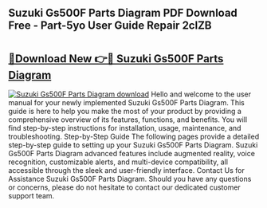 ## Suzuki Gs500F Parts Diagram PDF Download Free - Part-5yo User Guide Repair 2clZB

# <h2><a href="http://dfrjgfh.blite.top/?on=Suzuki+Gs500F+Parts+Diagram">🔗Download New 👉🔴 Suzuki Gs500F Parts Diagram</a></h2>

[![Suzuki Gs500F Parts Diagram download](https://i.imgur.com/lujVjoI.png)](http://dfrjgfh.blite.top/?on=Suzuki+Gs500F+Parts+Diagram)
Hello and welcome to the user manual for your newly implemented Suzuki Gs500F Parts Diagram. This guide is here to help you make the most of your product by providing a comprehensive overview of its features, functions, and benefits. You will find step-by-step instructions for installation, usage, maintenance, and troubleshooting. Step-by-Step Guide The following pages provide a detailed step-by-step guide to setting up your Suzuki Gs500F Parts Diagram. Suzuki Gs500F Parts Diagram advanced features include augmented reality, voice recognition, customizable alerts, and multi-device compatibility, all accessible through the sleek and user-friendly interface. Contact Us for Assistance Suzuki Gs500F Parts Diagram. Should you have any questions or concerns, please do not hesitate to contact our dedicated customer support team.
